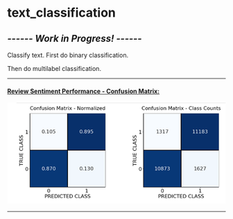 # text_classification

## ***------ Work in Progress! ------***

Classify text.  First do binary classification.  

Then do multilabel classification.


***
#### <ins>Review Sentiment Performance - Confusion Matrix:</ins>
![Cumulative PL](images/confusion_matrix1.PNG)
***

